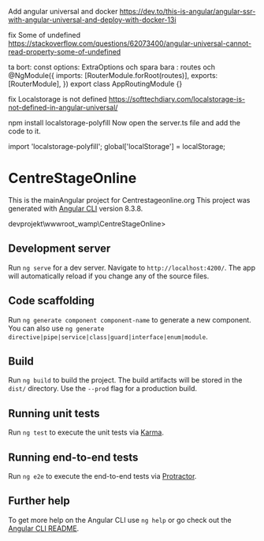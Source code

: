 Add angular universal and docker
https://dev.to/this-is-angular/angular-ssr-with-angular-universal-and-deploy-with-docker-13i

fix Some of undefined
https://stackoverflow.com/questions/62073400/angular-universal-cannot-read-property-some-of-undefined

ta bort: const options: ExtraOptions och spara bara :
routes och 
@NgModule({
    imports: [RouterModule.forRoot(routes)],
    exports: [RouterModule],
})
export class AppRoutingModule {}

fix Localstorage is not defined
https://softtechdiary.com/localstorage-is-not-defined-in-angular-universal/

npm install localstorage-polyfill
Now open the server.ts file and add the code to it.

import 'localstorage-polyfill';
global['localStorage'] = localStorage;


# CentreStageOnline
This is the mainAngular project for Centrestageonline.org 
This project was generated with [Angular CLI](https://github.com/angular/angular-cli) version 8.3.8.

devprojekt\wwwroot_wamp\CentreStageOnline>

## Development server

Run `ng serve` for a dev server. Navigate to `http://localhost:4200/`. The app will automatically reload if you change any of the source files.

## Code scaffolding

Run `ng generate component component-name` to generate a new component. You can also use `ng generate directive|pipe|service|class|guard|interface|enum|module`.

## Build

Run `ng build` to build the project. The build artifacts will be stored in the `dist/` directory. Use the `--prod` flag for a production build.

## Running unit tests

Run `ng test` to execute the unit tests via [Karma](https://karma-runner.github.io).

## Running end-to-end tests

Run `ng e2e` to execute the end-to-end tests via [Protractor](http://www.protractortest.org/).

## Further help

To get more help on the Angular CLI use `ng help` or go check out the [Angular CLI README](https://github.com/angular/angular-cli/blob/master/README.md).
